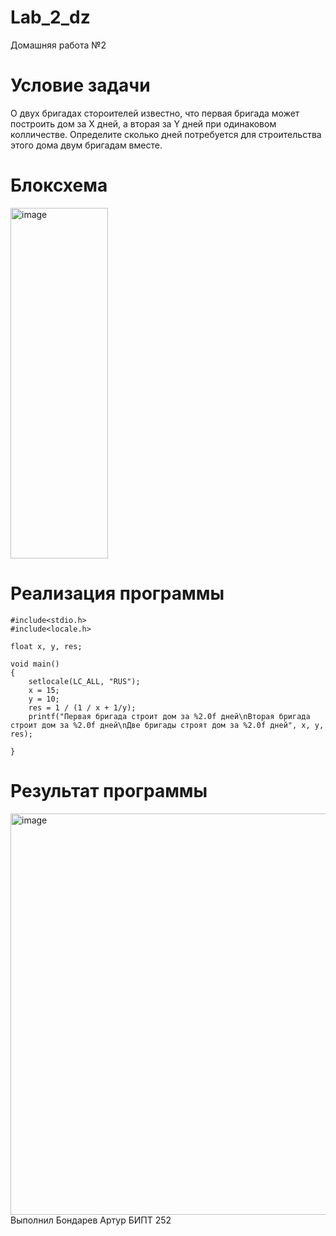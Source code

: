 # Lab_2_dz

Домашняя работа №2

# Условие задачи
О двух бригадах стороителей известно, что первая бригада может построить дом за X дней, а вторая за Y дней при одинаковом колличестве. Определите сколько дней потребуется для строительства этого дома двум бригадам вместе. 

# Блоксхема

<img width="156" height="561" alt="image" src="https://github.com/user-attachments/assets/2ffd1966-89b5-4ca7-b5b6-36cbb805da5f" />


# Реализация программы
```
#include<stdio.h>
#include<locale.h>

float x, y, res;

void main()
{
	setlocale(LC_ALL, "RUS");
	x = 15;
	y = 10;
	res = 1 / (1 / x + 1/y);
	printf("Первая бригада строит дом за %2.0f дней\nВторая бригада строит дом за %2.0f дней\nДве бригады строят дом за %2.0f дней", x, y, res);

}
```

# Результат программы

<img width="1111" height="642" alt="image" src="https://github.com/user-attachments/assets/34dd10f1-2cd0-4581-a6c7-557a0b1ab259" />
Выполнил Бондарев Артур БИПТ 252
